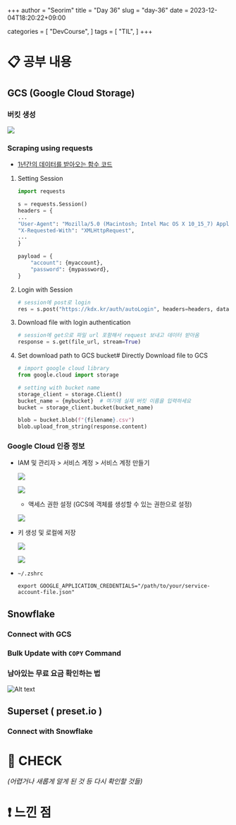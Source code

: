 +++
author = "Seorim"
title =  "Day 36"
slug = "day-36"
date = 2023-12-04T18:20:22+09:00

categories = [
    "DevCourse",
]
tags = [
    "TIL",
]
+++

# 📋 공부 내용

## GCS (Google Cloud Storage)

### 버킷 생성

![](image-6.png)

### Scraping using requests

-   [1년간의 데이터를 받아오는 함수 코드]()

1. Setting Session

    ```python
    import requests

    s = requests.Session()
    headers = {
    ...
    "User-Agent": "Mozilla/5.0 (Macintosh; Intel Mac OS X 10_15_7) AppleWebKit/537.36 (KHTML, like Gecko) Chrome/119.0.0.0 Safari/537.36",
    "X-Requested-With": "XMLHttpRequest",
    ...
    }

    payload = {
        "account": {myaccount},
        "password": {mypassword},
    }


    ```

2. Login with Session

    ```python
    # session에 post로 login
    res = s.post("https://kdx.kr/auth/autoLogin", headers=headers, data=payload)
    ```

3. Download file with login authentication
    ```python
    # session에 get으로 파일 url 포함해서 request 보내고 데이터 받아옴
    response = s.get(file_url, stream=True)
    ```
4. Set download path to GCS bucket# Directly Download file to GCS

    ```python
    # import google cloud library
    from google.cloud import storage

    # setting with bucket name
    storage_client = storage.Client()
    bucket_name = {mybucket}  # 여기에 실제 버킷 이름을 입력하세요
    bucket = storage_client.bucket(bucket_name)

    blob = bucket.blob(f"{filename}.csv")
    blob.upload_from_string(response.content)
    ```

### Google Cloud 인증 정보

-   IAM 및 관리자 > 서비스 계정 > 서비스 계정 만들기

    ![](image-1.png)

    ![](image-2.png)

    -   액세스 권한 설정 (GCS에 객체를 생성할 수 있는 권한으로 설정)

    ![](image-3.png)

-   키 생성 및 로컬에 저장

    ![](image-4.png)

    ![](image-5.png)

-   `~/.zshrc`
    ```
    export GOOGLE_APPLICATION_CREDENTIALS="/path/to/your/service-account-file.json"
    ```

## Snowflake

### Connect with GCS

### Bulk Update with `COPY` Command

### 남아있는 무료 요금 확인하는 법

![Alt text](image.png)

## Superset ( preset.io )

### Connect with Snowflake

# 👀 CHECK

_<span style = "font-size:15px">(어렵거나 새롭게 알게 된 것 등 다시 확인할 것들)</span>_

# ❗ 느낀 점
